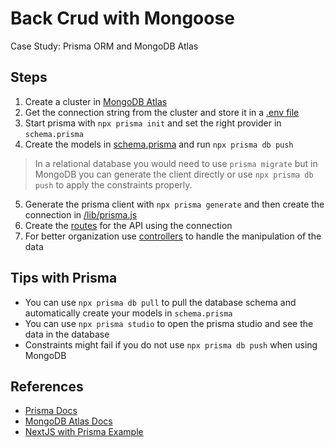 # Back Crud with Mongoose

Case Study: Prisma ORM and MongoDB Atlas

## Steps

1. Create a cluster in [MongoDB Atlas](https://cloud.mongodb.com/)
2. Get the connection string from the cluster and store it in a [.env file](/.env.example)
3. Start prisma with `npx prisma init` and set the right provider in `schema.prisma`
4. Create the models in [schema.prisma](/prisma/schema.prisma) and run `npx prisma db push`
>In a relational database you would need to use `prisma migrate` but in MongoDB you can generate the client directly or use `npx prisma db push` to apply the constraints properly.
5. Generate the prisma client with `npx prisma generate` and then create the connection in [/lib/prisma.js](/lib/prisma.js)
6. Create the [routes](/pages/api/) for the API using the connection
7. For better organization use [controllers](/controllers) to handle the manipulation of the data

## Tips with Prisma

- You can use `npx prisma db pull` to pull the database schema and automatically create your models in `schema.prisma`
- You can use `npx prisma studio` to open the prisma studio and see the data in the database
- Constraints might fail if you do not use `npx prisma db push` when using MongoDB

## References

- [Prisma Docs](https://www.prisma.io/docs/)
- [MongoDB Atlas Docs](https://www.mongodb.com/docs/atlas/getting-started/)
- [NextJS with Prisma Example](https://github.com/prisma/prisma-examples/tree/latest/javascript/rest-nextjs)
